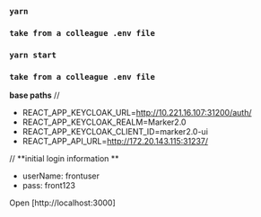 ### `yarn`

### `take from a colleague .env file`

### `yarn start`

### `take from a colleague .env file`

**base paths**
//
* REACT_APP_KEYCLOAK_URL=http://10.221.16.107:31200/auth/
* REACT_APP_KEYCLOAK_REALM=Marker2.0
* REACT_APP_KEYCLOAK_CLIENT_ID=marker2.0-ui
* REACT_APP_API_URL=http://172.20.143.115:31237/

//
**initial login information **
* userName: frontuser
* pass: front123


Open [http://localhost:3000]


